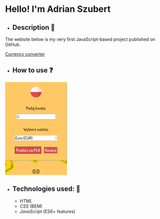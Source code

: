# Hello! I'm Adrian Szubert
- ## Description 📝
The website below is my very first JavaScript-based project published on GitHub.

[Currency converter](https://adrianszubert.github.io/currency-converter/index.html)

- ## How to use  ❓
<img src="https://github.com/adrianszubert/currency-converter/blob/main/Animation.gif?raw=true" width="200" height="300">

- ## Technologies used: 🔨
  - _HTML_
  - _CSS_ (BEM)
  - _JavaScript_ (ES6+ features)
